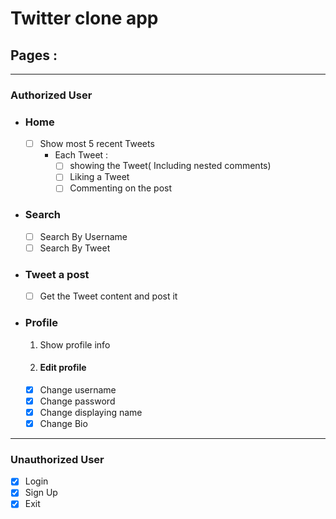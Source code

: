 # Twitter clone app

## Pages :

---

### Authorized User

- ### Home
    -  [ ] Show most 5 recent Tweets
        - Each Tweet :
            - [ ]  showing the Tweet( Including nested comments)
            - [ ] Liking a Tweet
            - [ ] Commenting on the post
- ### Search
    - [ ] Search By Username
    - [ ] Search By Tweet
- ### Tweet a post
    - [ ] Get the Tweet content and post it
- ### Profile
    1. Show profile info
    2. #### Edit profile

    - [x] Change username
    - [x] Change password
    - [x] Change displaying name
    - [x] Change Bio

---

### Unauthorized User

- [x]  Login
- [x]  Sign Up
- [x] Exit